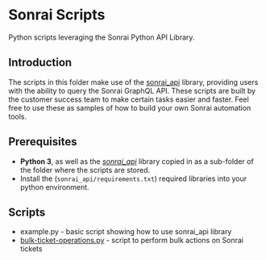# Sonrai Scripts

Python scripts leveraging the Sonrai Python API Library.  

## Introduction

The scripts in this folder make use of the [sonrai_api](../sonrai_api/README.md) library, providing users with the ability to query the Sonrai GraphQL API. These scripts are built by the customer success team to make certain tasks easier and faster. Feel free to use these as samples of how to build your own Sonrai automation tools.

## Prerequisites

 * **Python 3**, as well as the *[sonrai_api](../sonrai_api/README.md)* library copied in as a sub-folder of the folder where the scripts are stored.
 * Install the (`sonrai_api/requirements.txt`) required libraries into your python environment.

## Scripts

- example.py - basic script showing how to use sonrai_api library
- [bulk-ticket-operations.py](bulk-ticket-operations_README.md) - script to perform bulk actions on Sonrai tickets